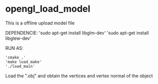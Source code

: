 # opengl_load_model

This is a offline upload model file

DEPENDENCIE:
	'sudo apt-get install libglm-dev'
	'sudo apt-get install libglew-dev'

RUN AS:

	'cmake .'
	'make load_make'
	'./load_main'

Load the ".obj" and obtain the vertices and vertex normal of the object  
